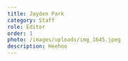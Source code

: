 ```yaml
---
title: Jayden Park
category: Staff
role: Editor
order: 1
photo: /images/uploads/img_1645.jpeg
description: Heehoo
---
```

